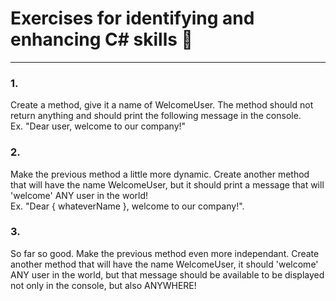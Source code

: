 # Exercises for identifying and enhancing C# skills 💪
___

### 1.
Create a method, give it a name of WelcomeUser. The method should not return anything and should print the following message in the console.  
Ex. "Dear user, welcome to our company!"


### 2.
Make the previous method a little more dynamic. Create another method that will have the name WelcomeUser, but it should print a message that will 'welcome' ANY user in the world!  
Ex. "Dear { whateverName }, welcome to our company!". 

### 3.
So far so good. Make the previous method even more independant. Create another method that will have the name WelcomeUser, it should 'welcome' ANY user in the world, but that message should be available
to be displayed not only in the console, but also ANYWHERE!